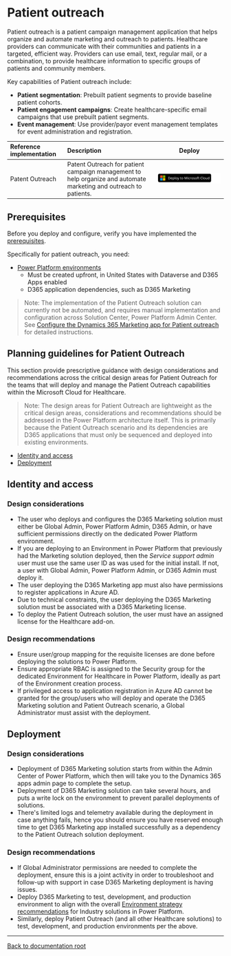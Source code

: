 # Patient outreach

Patient outreach is a patient campaign management application that helps organize and automate marketing and outreach to patients. Healthcare providers can communicate with their communities and patients in a targeted, efficient way. Providers can use email, text, regular mail, or a combination, to provide healthcare information to specific groups of patients and community members.

Key capabilities of Patient outreach include:

* **Patient segmentation**: Prebuilt patient segments to provide baseline patient cohorts.
* **Patient engagement campaigns**: Create healthcare-specific email campaigns that use prebuilt patient segments.
* **Event management**: Use provider/payor event management templates for event administration and registration.

| Reference implementation | Description | Deploy |
|:-------------------------|:------------|--------|
| Patent Outreach          | Patent Outreach for patient campaign management to help organize and automate marketing and outreach to patients. |[![Deploy To Microsoft Cloud](../../../docs/deploytomicrosoftcloud.svg)](https://aka.ms/solutioncenter-healthcare) |

## Prerequisites

Before you deploy and configure, verify you have implemented the [prerequisites](../../prereqs.md).

Specifically for patient outreach, you need:

* [Power Platform environments](../../../foundations/powerPlatform/)
  * Must be created upfront, in United States with Dataverse and D365 Apps enabled
  * D365 application dependencies, such as D365 Marketing

>Note: The implementation of the Patient Outreach solution can currently not be automated, and requires manual implementation and configuration across Solution Center, Power Platform Admin Center. See [Configure the Dynamics 365 Marketing app for Patient outreach](https://docs.microsoft.com/dynamics365/industry/healthcare/configure-marketing-patient-outreach) for detailed instructions.

## Planning guidelines for Patient Outreach

This section provide prescriptive guidance with design considerations and recommendations across the critical design areas for Patient Outreach for the teams that will deploy and manage the Patient Outreach capabilities within the Microsoft Cloud for Healthcare.

>Note: The design areas for Patient Outreach are lightweight as the critical design areas, considerations and recommendations should be addressed in the Power Platform architecture itself. This is primarily because the Patient Outreach scenario and its dependencies are D365 applications that must only be sequenced and deployed into existing environments.

* [Identity and access](#identity-and-access)
* [Deployment](#deployment)

## Identity and access

### Design considerations

* The user who deploys and configures the D365 Marketing solution must either be Global Admin, Power Platform Admin, D365 Admin, or have sufficient permissions directly on the dedicated Power Platform environment.
* If you are deploying to an Environment in Power Platform that previously had the Marketing solution deployed, then the *Service support admin* user must use the same user ID as was used for the initial install. If not, a user with Global Admin, Power Platform Admin, or D365 Admin must deploy it.
* The user deploying the D365 Marketing app must also have permissions to register applications in Azure AD.
* Due to technical constraints, the user deploying the D365 Marketing solution must be associated with a D365 Marketing license.
* To deploy the Patient Outreach solution, the user must have an assigned license for the Healthcare add-on.

### Design recommendations

* Ensure user/group mapping for the requisite licenses are done before deploying the solutions to Power Platform.
* Ensure appropriate RBAC is assigned to the Security group for the dedicated Environment for Healthcare in Power Platform, ideally as part of the Environment creation process.
* If privileged access to application registration in Azure AD cannot be granted for the group/users who will deploy and operate the D365 Marketing solution and Patient Outreach scenario, a Global Administrator must assist with the deployment.

## Deployment

### Design considerations

* Deployment of D365 Marketing solution starts from within the Admin Center of Power Platform, which then will take you to the Dynamics 365 apps admin page to complete the setup.
* Deployment of D365 Marketing solution can take several hours, and puts a write lock on the environment to prevent parallel deployments of solutions.
* There's limited logs and telemetry available during the deployment in case anything fails, hence you should ensure you have reserved enough time to get D365 Marketing app installed successfully as a dependency to the Patient Outreach solution deployment.

### Design recommendations

* If Global Administrator permissions are needed to complete the deployment, ensure this is a joint activity in order to troubleshoot and follow-up with support in case D365 Marketing deployment is having issues.
* Deploy D365 Marketing to test, development, and production environment to align with the overall [Environment strategy recommendations](../../../foundations/powerPlatform/) for Industry solutions in Power Platform.
* Similarly, deploy Patient Outreach (and all other Healthcare solutions) to test, development, and production environments per the above.

---

[Back to documentation root](../../../README.md)